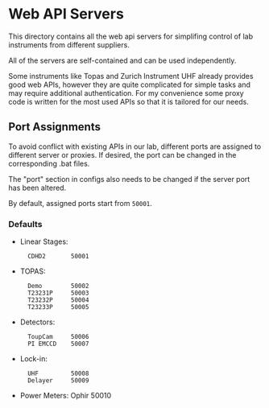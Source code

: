 # Web API Servers

This directory contains all the web api servers for simplifing
control of lab instruments from different suppliers.

All of the servers are self-contained and can be used independently.

Some instruments like Topas and Zurich Instrument UHF already provides
good web APIs, however they are quite complicated for simple tasks and
may require additional authentication. For my convenience some proxy
code is written for the most used APIs so that it is tailored for our
needs.

## Port Assignments

To avoid conflict with existing APIs in our lab, different ports are assigned
to different server or proxies. If desired, the port can be changed in the
corresponding .bat files.

The "port" section in configs also needs to be changed if the server port has been altered.

By default, assigned ports start from `50001`.

### Defaults

* Linear Stages:

        CDHD2       50001

        
* TOPAS:

        Demo        50002
        T23231P     50003
        T23232P     50004
        T23233P     50005


* Detectors:

        ToupCam     50006
        PI EMCCD    50007


* Lock-in:

        UHF         50008
        Delayer     50009


* Power Meters:
        Ophir       50010